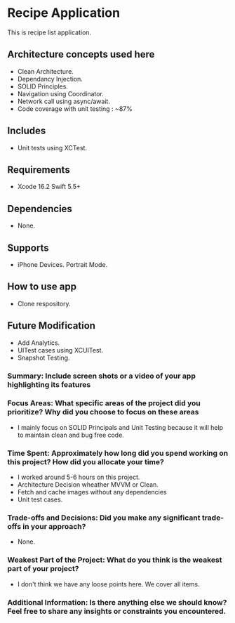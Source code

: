 # Recipe Application
This is recipe list application.

## Architecture concepts used here

- Clean Architecture.
- Dependancy Injection.
- SOLID Principles.
- Navigation using Coordinator.
- Network call using async/await.
- Code coverage with unit testing : ~87%

## Includes

- Unit tests using XCTest.

## Requirements

- Xcode 16.2 Swift 5.5+

## Dependencies

- None.

## Supports

- iPhone Devices. Portrait Mode.

## How to use app

- Clone respository.

## Future Modification

- Add Analytics.
- UITest cases using XCUITest.
- Snapshot Testing.

### Summary: Include screen shots or a video of your app highlighting its features

### Focus Areas: What specific areas of the project did you prioritize? Why did you choose to focus on these areas
 - I mainly focus on SOLID Principals and Unit Testing because it will help to maintain clean and bug free code.

### Time Spent: Approximately how long did you spend working on this project? How did you allocate your time?
- I worked around 5-6 hours on this project.
- Architecture Decision wheather MVVM or Clean.
- Fetch and cache images without any dependencies
- Unit test cases.

### Trade-offs and Decisions: Did you make any significant trade-offs in your approach?
  - None.

### Weakest Part of the Project: What do you think is the weakest part of your project?
 - I don't think we have any loose points here. We cover all items.

### Additional Information: Is there anything else we should know? Feel free to share any insights or constraints you encountered.



